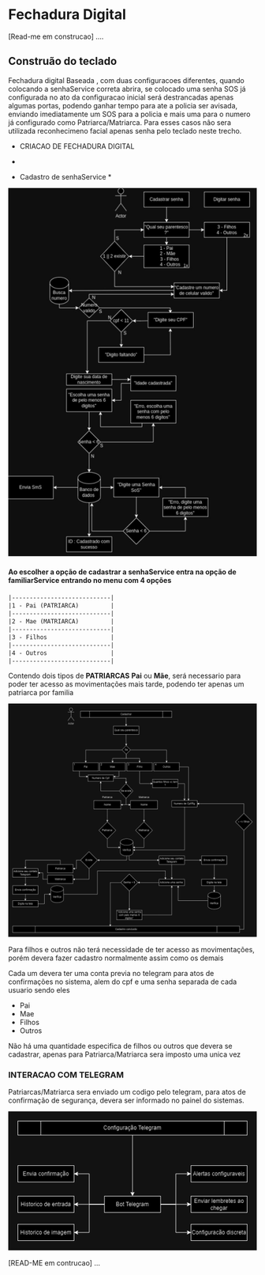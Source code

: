 # Fechadura Digital
[Read-me em construcao] ....

## Construão do teclado 

Fechadura digital Baseada , com duas configuracoes diferentes, quando colocando a senhaService correta abrira,
se colocado uma senha SOS já configurada no ato da configuracao inicial
será destrancadas apenas algumas portas, podendo ganhar tempo para ate a policia ser avisada, enviando imediatamente um SOS 
para a policia e mais uma para o numero já configurado como Patriarca/Matriarca.
Para esses casos nâo sera utilizada reconhecimeno facial apenas senha pelo teclado neste trecho.

* CRIACAO DE FECHADURA DIGITAL
* 


* Cadastro de senhaService *

![img.png](Diagramas/img.png)

#### Ao escolher a opção de cadastrar a senhaService entra na opção de familiarService entrando no menu com 4 opções
```
|----------------------------|
|1 - Pai (PATRIARCA)         |
|----------------------------|
|2 - Mae (MATRIARCA)         |
|----------------------------|
|3 - Filhos                  |
|----------------------------|
|4 - Outros                  |
|----------------------------|
```

Contendo dois tipos de **PATRIARCAS** **Pai** ou **Mãe**, será necessario para poder ter acesso as movimentações mais 
tarde, podendo ter apenas um patriarca por familia 

![CriandoParentesco.jpeg](Diagramas%2FCriandoParentesco.jpeg)


Para filhos e outros não terá necessidade de ter acesso as movimentações, porém devera fazer cadastro normalmente assim como os demais

Cada um devera ter uma conta previa no telegram para atos de confirmações no sistema, alem do cpf e uma senha separada de cada usuario 
sendo eles 

- Pai
- Mae
- Filhos
- Outros

Não há uma quantidade especifica de filhos ou outros que devera se cadastrar, apenas para Patriarca/Matriarca sera imposto uma unica vez





### INTERACAO COM TELEGRAM  

Patriarcas/Matriarca sera enviado um codigo pelo telegram, para atos de confirmação de segurança, devera ser informado no painel do sistemas.


![Api Telegram.drawio.jpeg](Diagramas%2FApi%20Telegram.drawio.jpeg)




[READ-ME em contrucao] ...